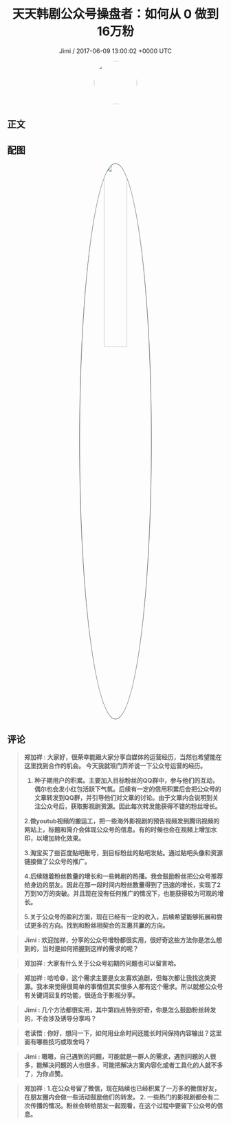 <h1 align="center">天天韩剧公众号操盘者：如何从 0 做到16万粉</h1>
<p align="center">
    <a>Jimi / 2017-06-09 13:00:02 &#43;0000 UTC</a>
</p>

<div align="center">
    <img src="https://images.zsxq.com/FiWv5yIogjugrkjGNdMOpLbJJQQg?e=1590940799&amp;token=kIxbL07-8jAj8w1n4s9zv64FuZZNEATmlU_Vm6zD:3hf7dVV6u5P9ulK0iGgaBqJE7yo=" width="100" height="100" style="border:1px solid;border-radius:50%; color:#ffffff"/>
</div>

## 正文

<div>

</div>

## 配图
<div class="image" align="center">

<img src="https://images.zsxq.com/FhIqWrgfgoUhNzAayCVzdhOsemqR?e=1590940799&amp;token=kIxbL07-8jAj8w1n4s9zv64FuZZNEATmlU_Vm6zD:6ZEr-czmAdItruPxRx7GksLZaSg=" width="33%" height="33%" style="border:1px solid;border-radius:50%; color:#3c3f41"/>

</div>

## 评论

<div align="left">
<div>

<blockquote >
<span> <strong>郑加祥 : 大家好，很荣幸能跟大家分享自媒体的运营经历，当然也希望能在这里找到合作的机会。
今天我就班门弄斧说一下公众号运营的经历。

1. 种子期用户的积累。主要加入目标粉丝的QQ群中，参与他们的互动，偶尔也会发小红包活跃下气氛。后续有一定的信用积累后会把公众号的文章转发到QQ群，并引导他们对文章的讨论。由于文章内会说明到关注公众号后，获取影视剧资源。因此每次转发能获得不错的粉丝增长。

2.做youtub视频的搬运工，把一些海外影视剧的预告视频发到腾讯视频的网站上，标题和简介会体现公众号的信息。有的时候也会在视频上增加水印，以增加转化效果。

3.淘宝买了些百度贴吧账号，到目标粉丝的贴吧发帖。通过贴吧头像和资源链接做了公众号的推广。

4.后续随着粉丝数量的增长和一些韩剧的热播。我会鼓励粉丝把公众号推荐给身边的朋友。因此在那一段时间内粉丝数量得到了迅速的增长，实现了2万到10万的突破。并且现在没有任何推广的情况下，也能获得较为可观的增长。

5.关于公众号的盈利方面，现在已经有一定的收入，后续希望能够拓展和尝试更多的方向。找到和粉丝相契合的互惠共赢的方向。 </strong></span>
</blockquote>

<blockquote >
<span> <strong>Jimi : 欢迎加祥，分享的公众号增粉都很实用，很好奇这些方法你是怎么想到的，当时是如何把握到这样的需求的呢？ </strong></span>
</blockquote>

<blockquote >
<span> <strong>郑加祥 : 大家有什么关于公众号初期的问题也可以留言哈。 </strong></span>
</blockquote>

<blockquote >
<span> <strong>郑加祥 : 哈哈😄，这个需求主要是女友喜欢追剧，但每次都让我找这类资源。我本来觉得很简单的事情但其实很多人都有这个需求。所以就想公众号有关键词回复的功能，很适合于影视分享。 </strong></span>
</blockquote>

<blockquote >
<span> <strong>Jimi : 几个方法都很实用，其中第四点特别好奇，你是怎么鼓励粉丝转发的，不会涉及诱导分享吗？ </strong></span>
</blockquote>

<blockquote >
<span> <strong>老读悟 : 你好，想问一下，如何用业余时间还能长时间保持内容输出？这里面有哪些技巧或取舍吗？ </strong></span>
</blockquote>

<blockquote >
<span> <strong>Jimi : 嗯嗯，自己遇到的问题，可能就是一群人的需求，遇到问题的人很多，能解决问题的人也很多，可能把解决方案内容化或者工具化的人就不多了，为你点赞。 </strong></span>
</blockquote>

<blockquote >
<span> <strong>郑加祥 : 1.在公众号留了微信，现在陆续也已经积累了一万多的微信好友，在朋友圈内会做一些活动鼓励他们的转发。
2. 一些热门的影视剧都会有二次传播的情况。粉丝会转给朋友一起观看，在这个过程中要留下公众号的信息。 </strong></span>
</blockquote>

</div>
</div>
